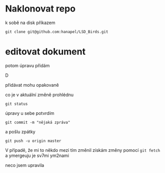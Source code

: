 # Naklonovat repo

k sobě na disk příkazem

`git clone git@github.com:hanapel/LSD_Birds.git`

# editovat dokument

potom úpravu přidám

D

přidávat mohu opakovaně

co je v aktuální změně prohlédnu

`git status`

úpravy u sebe potvrdím


`git commit -m "nějaká zpráva"`

a pošlu zpátky

`git push -u origin master`

V případě, že mi to někdo mezi tím změnil získám změny pomocí `git fetch` a
ymergeuju je sv7mi ym2nami

neco jsem upravila